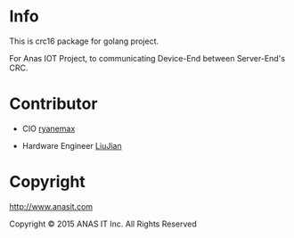 # Info
This is crc16 package for golang project.

For Anas IOT Project, to communicating Device-End between Server-End's CRC.


# Contributor

- CIO [ryanemax](https://ryanamax.github.io/)

- Hardware Engineer [LiuJian](#)

# Copyright

http://www.anasit.com

Copyright © 2015 ANAS IT Inc. All Rights Reserved
